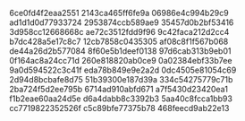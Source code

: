 6ce0fd4f2eaa2551
2143ca465ff6fe9a
06986e4c994b29c9
ad1d1d0d77933724
2953874ccb589ae9
35457d0b2bf53416
3d958cc12668668c
ae72c3512fdd9f96
9c42faca212d2cc4
b7dc428a5e17c8c7
12cb7858c0435305
af08c8f1f567b068
de44a26d2b577084
8f60e5b1deef0138
97d6cab313b9eb01
0f164ac8a24cc71d
260e818820ab0ce9
0a02384ebf33b7ee
9a0d594522c3c41f
eda78b849e9e2a2d
0dc4505e81054c69
2d94d8bcbafe8d75
51b39300e187d39a
334c54275779c71b
2ba724f5d2ee795b
6714ad910abfd671
a7f5430d23420ea1
f1b2eae60aa24d5e
d6a4dabb8c3392b3
5aa40c8fcca1bb93
cc7719822352526f
c5c89bfe77375b78
468feecd9ab22e13
